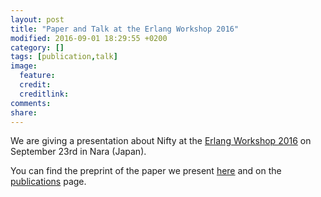 ```yaml
---
layout: post
title: "Paper and Talk at the Erlang Workshop 2016"
modified: 2016-09-01 18:29:55 +0200
category: []
tags: [publication,talk]
image:
  feature:
  credit:
  creditlink:
comments:
share:
---
```

We are giving a presentation about Nifty at the <a
href="http://erlang.org/workshop/2016/">Erlang Workshop 2016</a> on September 23rd in Nara (Japan).

You can find the preprint of the paper we present <a href="{{ site.url}}/erlang16-preprint.pdf">here</a> and on the <a href="{{ site.url }}/publications">publications</a> page.
